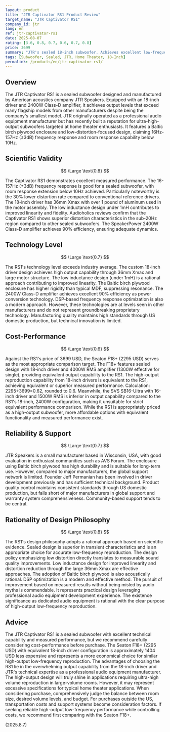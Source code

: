 ```yaml
---
layout: product
title: "JTR Captivator RS1 Product Review"
target_name: "JTR Captivator RS1"
company_id: jtr
lang: en
ref: jtr-captivator-rs1
date: 2025-08-07
rating: [3.6, 0.8, 0.7, 0.6, 0.7, 0.8]
price: 3699
summary: "JTR's sealed 18-inch subwoofer. Achieves excellent low-frequency reproduction with 2400W amplifier and low-distortion design, but cost-performance is limited compared to equivalent-performance products like Seaton F18+"
tags: [Subwoofer, Sealed, JTR, Home Theater, 18-Inch]
permalink: /products/en/jtr-captivator-rs1/
---
```


## Overview

The JTR Captivator RS1 is a sealed subwoofer designed and manufactured by American acoustics company JTR Speakers. Equipped with an 18-inch driver and 2400W Class-D amplifier, it achieves output levels that exceed many flagship models from other manufacturers despite being the company's smallest model. JTR originally operated as a professional audio equipment manufacturer but has recently built a reputation for ultra-high-output subwoofers targeted at home theater enthusiasts. It features a Baltic birch plywood enclosure and low-distortion-focused design, claiming 16Hz-157Hz (±3dB) frequency response and room response capability below 10Hz.

## Scientific Validity

$$ \Large \text{0.8} $$

The Captivator RS1 demonstrates excellent measured performance. The 16-157Hz (±3dB) frequency response is good for a sealed subwoofer, with room response extension below 10Hz achieved. Particularly noteworthy is the 30% lower distortion rate compared to conventional reference drivers. The 18-inch driver has 36mm Xmax with over 1 pound of aluminum used in the motor assembly. The low inductance design under 1mH contributes to improved linearity and fidelity. Audioholics reviews confirm that the Captivator RS1 shows superior distortion characteristics in the sub-20Hz region compared to other sealed subwoofers. The SpeakerPower 2400W Class-D amplifier achieves 90% efficiency, ensuring adequate dynamics.

## Technology Level

$$ \Large \text{0.7} $$

The RS1's technology level exceeds industry average. The custom 18-inch driver design achieves high output capability through 36mm Xmax and large motor structure. The low inductance design (under 1mH) is a rational approach contributing to improved linearity. The Baltic birch plywood enclosure has higher rigidity than typical MDF, suppressing resonance. The 2400W Class-D amplifier achieves excellent 90% efficiency as power conversion technology. DSP-based frequency response optimization is also a modern approach. However, these technologies are at levels seen in other manufacturers and do not represent groundbreaking proprietary technology. Manufacturing quality maintains high standards through US domestic production, but technical innovation is limited.

## Cost-Performance

$$ \Large \text{0.6} $$

Against the RS1's price of 3699 USD, the Seaton F18+ (2295 USD) serves as the most appropriate comparison target. The F18+ features sealed design with 18-inch driver and 4000W RMS amplifier (1300W effective for single), providing equivalent output capability to the RS1. The high-output reproduction capability from 18-inch drivers is equivalent to the RS1, achieving equivalent or superior measured performance. Calculation: 2295÷3699=0.62, rounded to 0.6. Meanwhile, the SVS SB16-Ultra with 16-inch driver and 1500W RMS is inferior in output capability compared to the RS1's 18-inch, 2400W configuration, making it unsuitable for strict equivalent performance comparison. While the RS1 is appropriately priced as a high-output subwoofer, more affordable options with equivalent functionality and measured performance exist.

## Reliability & Support

$$ \Large \text{0.7} $$

JTR Speakers is a small manufacturer based in Wisconsin, USA, with good evaluation in enthusiast communities such as AVS Forum. The enclosure using Baltic birch plywood has high durability and is suitable for long-term use. However, compared to major manufacturers, the global support network is limited. Founder Jeff Permanian has been involved in driver development previously and has sufficient technical background. Product quality control maintains consistent standards through US domestic production, but falls short of major manufacturers in global support and warranty system comprehensiveness. Community-based support tends to be central.

## Rationality of Design Philosophy

$$ \Large \text{0.8} $$

The RS1's design philosophy adopts a rational approach based on scientific evidence. Sealed design is superior in transient characteristics and is an appropriate choice for accurate low-frequency reproduction. The design policy emphasizing low distortion directly translates to measurable sound quality improvements. Low inductance design for improved linearity and distortion reduction through the large 36mm Xmax are effective approaches. The adoption of Baltic birch plywood is also acoustically rational. DSP optimization is a modern and effective method. The pursuit of improvement based on measured results without being misled by audio myths is commendable. It represents practical design leveraging professional audio equipment development experience. The existence significance as dedicated audio equipment is rational with the clear purpose of high-output low-frequency reproduction.

## Advice

The JTR Captivator RS1 is a sealed subwoofer with excellent technical capability and measured performance, but we recommend carefully considering cost-performance before purchase. The Seaton F18+ (2295 USD) with equivalent 18-inch driver configuration is approximately 1404 USD less expensive and represents a more economical choice for similar high-output low-frequency reproduction. The advantages of choosing the RS1 lie in the overwhelming output capability from the 18-inch driver and JTR's technical expertise as a professional audio equipment manufacturer. The high-output design will truly shine in applications requiring ultra-high volume reproduction in large-volume rooms. However, it may represent excessive specifications for typical home theater applications. When considering purchase, comprehensively judge the balance between room size, desired volume levels, and budget. For purchases outside the US, transportation costs and support systems become consideration factors. If seeking reliable high-output low-frequency performance while controlling costs, we recommend first comparing with the Seaton F18+.

(2025.8.7)
